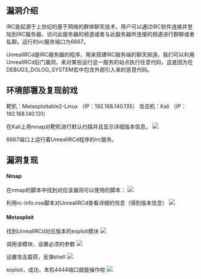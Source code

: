 ## 漏洞介绍
IRC是起源于上世纪的基于网络的群体聊天技术，用户可以通过IRC软件连接并登陆到IRC服务器，访问此服务器的频道或者与此服务器所连接的频道进行群聊或者私聊。运行的irc服务端口为6667。

UnrealIRCd是IRC服务器的程序，用来搭建IRC服务端的聊天频道。我们可以利用UnrealIRCd后门漏洞，来对某些运行这一服务的站点执行任意代码，这是因为在DEBUG3_DOLOG_SYSTEM宏中包含外部引入来的恶意代码。

## 环境部署及复现前戏
靶机：Metasploitable2-Linux （IP：192.168.140.135）
攻击机：Kali （IP：192.168.140.131）

在Kali上用nmap对靶机进行默认扫描并且显示详细版本信息。
![](https://github.com/saiyanlee/Record/blob/master/Sys/CVE-2010-2075/images/1.png)

6667端口上运行着UnrealIRCd程序的irc服务。

## 漏洞复现
#### Nmap
在nmap的脚本中找到对应该漏洞可以使用的脚本：
![](https://github.com/saiyanlee/Record/blob/master/Sys/CVE-2010-2075/images/2.png)

利用rc-info.nse脚本对UnrealIRCd查看详细的信息（得到版本信息）
![](https://github.com/saiyanlee/Record/blob/master/Sys/CVE-2010-2075/images/3.png)


#### Metasploit
找到UnrealIRCd对应版本的exploit模块
![](https://github.com/saiyanlee/Record/blob/master/Sys/CVE-2010-2075/images/4.png)

调用该模块，设置必须的参数
![](https://github.com/saiyanlee/Record/blob/master/Sys/CVE-2010-2075/images/5.png)


设置攻击载荷，反弹shell
![](https://github.com/saiyanlee/Record/blob/master/Sys/CVE-2010-2075/images/7.png)

exploit，成功，本机4444端口就能操作啦
![](https://github.com/saiyanlee/Record/blob/master/Sys/CVE-2010-2075/images/8.png)
